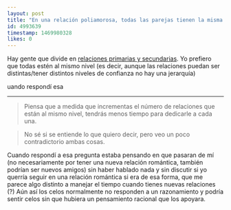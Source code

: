 ```yaml
---
layout: post
title: "En una relación poliamorosa, todas las parejas tienen la misma importancia?"
id: 4993639
timestamp: 1469980328
likes: 0
---
```


 Hay gente que divide en [relaciones primarias y secundarias](https://en.wikipedia.org/wiki/Terminology_within_polyamory#Terminology_describing_relational_structures_and_connections ). 
Yo prefiero que todas estén al mismo nivel (es decir, aunque las relaciones puedan ser distintas/tener distintos niveles de confianza no hay una jerarquía)


uando respondí esa 

*****

>Piensa que a medida que incrementas el número de relaciones que están al
 mismo nivel, tendrás menos tiempo para dedicarle a cada una. 

> No sé 
si se entiende lo que quiero decir, pero veo un poco contradictorio 
ambas cosas.

Cuando respondí a esa pregunta estaba pensando en que pasaran de mí (no 
necesariamente por tener una nueva relación romántica, también podrían 
ser nuevos amigos) sin haber hablado nada y sin discutir si yo querría 
seguir en una relación romántica si era de esa forma, que me parece algo
 distinto a manejar el tiempo cuando tienes nuevas relaciones (?) Aún 
así los celos normalmente no responden a un razonamiento y podría sentir
 celos sin que hubiera un pensamiento racional que los apoyara.